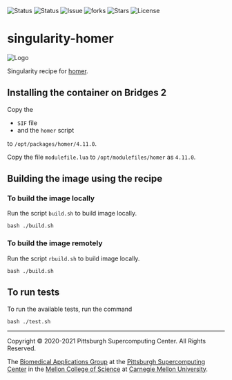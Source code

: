 ![Status](https://github.com/pscedu/singularity-homer/actions/workflows/main.yml/badge.svg)
![Status](https://github.com/pscedu/singularity-homer/actions/workflows/pretty.yml/badge.svg)
![Issue](https://img.shields.io/github/issues/pscedu/singularity-homer)
![forks](https://img.shields.io/github/forks/pscedu/singularity-homer)
![Stars](https://img.shields.io/github/stars/pscedu/singularity-homer)
![License](https://img.shields.io/github/license/pscedu/singularity-homer)

# singularity-homer
![Logo](http://homer.ucsd.edu/homer/pic2.gif)

Singularity recipe for [homer](http://homer.ucsd.edu/homer/).

## Installing the container on Bridges 2
Copy the

* `SIF` file
* and the `homer` script

to `/opt/packages/homer/4.11.0`.

Copy the file `modulefile.lua` to `/opt/modulefiles/homer` as `4.11.0`.

## Building the image using the recipe

### To build the image locally
Run the script `build.sh` to build image locally.

```
bash ./build.sh
```

### To build the image remotely
Run the script `rbuild.sh` to build image locally.

```
bash ./build.sh
```

## To run tests
To run the available tests, run the command

```
bash ./test.sh
```

---
Copyright © 2020-2021 Pittsburgh Supercomputing Center. All Rights Reserved.

The [Biomedical Applications Group](https://www.psc.edu/biomedical-applications/) at the [Pittsburgh Supercomputing Center](http://www.psc.edu) in the [Mellon College of Science](https://www.cmu.edu/mcs/) at [Carnegie Mellon University](http://www.cmu.edu).

